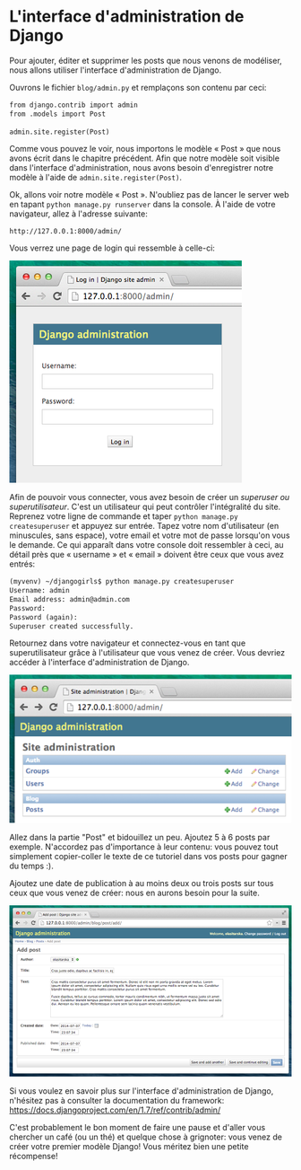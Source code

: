 # L'interface d'administration de Django

Pour ajouter, éditer et supprimer les posts que nous venons de modéliser, nous allons utiliser l'interface d'administration de Django.

Ouvrons le fichier `blog/admin.py` et remplaçons son contenu par ceci:

```
from django.contrib import admin
from .models import Post

admin.site.register(Post)
```    

Comme vous pouvez le voir, nous importons le modèle « Post » que nous avons écrit dans le chapitre précédent. Afin que notre modèle soit visible dans l'interface d'administration, nous avons besoin d'enregistrer notre modèle à l'aide de `admin.site.register(Post)`.

Ok, allons voir notre modèle « Post ». N'oubliez pas de lancer le server web en tapant `python manage.py runserver` dans la console. À l'aide de votre navigateur, allez à l'adresse suivante:

```
http://127.0.0.1:8000/admin/
``` 

Vous verrez une page de login qui ressemble à celle-ci:

![Page de login][1]

 [1]: images/login_page2.png

Afin de pouvoir vous connecter, vous avez besoin de créer un *superuser ou superutilisateur*. C'est un utilisateur qui peut contrôler l'intégralité du site. Reprenez votre ligne de commande et taper `python manage.py createsuperuser` et appuyez sur entrée. Tapez votre nom d'utilisateur (en minuscules, sans espace), votre email et votre mot de passe lorsqu'on vous le demande. Ce qui apparaît dans votre console doit ressembler à ceci, au détail près que « username » et « email » doivent être ceux que vous avez entrés:

```
(myvenv) ~/djangogirls$ python manage.py createsuperuser
Username: admin
Email address: admin@admin.com
Password:
Password (again):
Superuser created successfully.
``` 

Retournez dans votre navigateur et connectez-vous en tant que superutilisateur grâce à l'utilisateur que vous venez de créer. Vous devriez accéder à l'interface d'administration de Django.

![Django admin][2]

 [2]: images/django_admin3.png

Allez dans la partie "Post" et bidouillez un peu. Ajoutez 5 à 6 posts par exemple. N'accordez pas d'importance à leur contenu: vous pouvez tout simplement copier-coller le texte de ce tutoriel dans vos posts pour gagner du temps :).

Ajoutez une date de publication à au moins deux ou trois posts sur tous ceux que vous venez de créer: nous en aurons besoin pour la suite.

![Django admin][3]

 [3]: images/edit_post3.png

Si vous voulez en savoir plus sur l'interface d'administration de Django, n'hésitez pas à consulter la documentation du framework: https://docs.djangoproject.com/en/1.7/ref/contrib/admin/

C'est probablement le bon moment de faire une pause et d'aller vous chercher un café (ou un thé) et quelque chose à grignoter: vous venez de créer votre premier modèle Django! Vous méritez bien une petite récompense!
